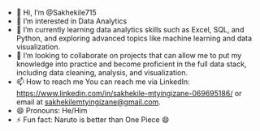 - 👋 Hi, I’m @Sakhekile715
- 👀 I’m interested in Data Analytics
- 🌱 I’m currently learning data analytics skills such as Excel, SQL, and Python, and exploring advanced topics like machine learning and data visualization.
- 💞️ I’m looking to collaborate on projects that can allow me to put my knowledge into practice and become proficient in the full data stack, including data cleaning, analysis, and visualization.
- 📫 How to reach me You can reach me via LinkedIn: https://www.linkedin.com/in/sakhekile-mtyingizane-069695186/ or email at sakhekilemtyingizane@gmail.com.
- 😄 Pronouns: He/Him
- ⚡ Fun fact: Naruto is better than One Piece 😄


<!---
Sakhekile715/Sakhekile715 is a ✨ special ✨ repository because its `README.md` (this file) appears on your GitHub profile.
You can click the Preview link to take a look at your changes.
--->

